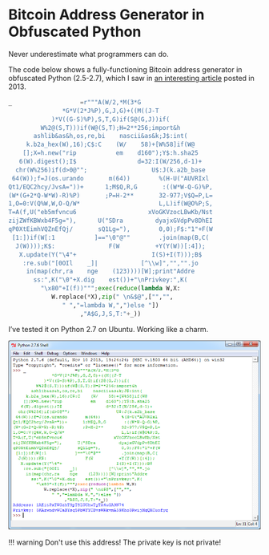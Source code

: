 # Bitcoin Address Generator in Obfuscated Python

Never underestimate what programmers can do.

The code below shows a fully-functioning Bitcoin address generator in obfuscated Python (2.5-2.7), which I saw in [an interesting article](https://preshing.com/20131219/bitcoin-address-generator-in-obfuscated-python/) posted in 2013.

```Python linenums="1"
_                   =r"""A(W/2,*M(3*G
               *G*V(2*J%P),G,J,G)+((M((J-T
            )*V((G-S)%P),S,T,G)if(S@(G,J))if(
         W%2@(S,T)))if(W@(S,T);H=2**256;import&h
       ashlib&as&h,os,re,bi    nascii&as&k;J$:int(
     k.b2a_hex(W),16);C$:C    (W/    58)+[W%58]if(W@
    [];X=h.new("rip           em    d160");Y$:h.sha25
   6(W).digest();I$                 d=32:I(W/256,d-1)+
  chr(W%256)if(d>0@"";                  U$:J(k.a2b_base
 64(W));f=J(os.urando       m(64))        %(H-U("AUVRIxl
Qt1/EQC2hcy/JvsA="))+      1;M$Q,R,G       :((W*W-Q-G)%P,
(W*(G+2*Q-W*W)-R)%P)       ;P=H-2**       32-977;V$Q=P,L=
1,O=0:V(Q%W,W,O-Q/W*                      L,L)if(W@O%P;S,
T=A(f,U("eb5mfvncu6                    xVoGKVzocLBwKb/Nst
zijZWfKBWxb4F5g="),      U("SDra         dyajxGVdpPv8DhEI
qP0XtEimhVQZnEfQj/       sQ1Lg="),        0,0);F$:"1"+F(W
 [1:])if(W[:1           ]=="\0"@""        .join(map(B,C(
  J(W))));K$:               F(W          +Y(Y(W))[:4]);
   X.update(Y("\4"+                     I(S)+I(T)));B$
    :re.sub("[0OIl    _]|            [^\\w]","","".jo
     in(map(chr,ra    nge    (123))))[W];print"Addre
       ss:",K("\0"+X.dig    est())+"\nPrivkey:",K(
         "\x80"+I(f))""";exec(reduce(lambda W,X:
            W.replace(*X),zip(" \n&$@",["","",
               " ","=lambda W,",")else "])
                    ,"A$G,J,S,T:"+_))
```

I’ve tested it on Python 2.7 on Ubuntu. Working like a charm.

![demo](/images/bitcoin-address-generator-in-obfuscated-python.png)

!!! warning
    Don't use this address! The private key is not private!
